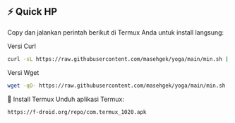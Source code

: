 
## ⚡ Quick HP

Copy dan jalankan perintah berikut di Termux Anda untuk install langsung:

Versi Curl

```bash
curl -sL https://raw.githubusercontent.com/masehgek/yoga/main/min.sh | bash

```

Versi Wget
```bash
wget -qO- https://raw.githubusercontent.com/masehgek/yoga/main/min.sh | bash

```


📲 Install Termux
Unduh aplikasi Termux:

```bash
https://f-droid.org/repo/com.termux_1020.apk
```
